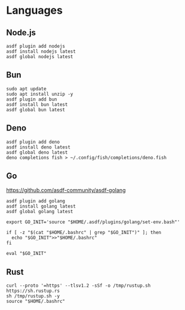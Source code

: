 # Languages

## Node.js

```shell:terminal
asdf plugin add nodejs
asdf install nodejs latest
asdf global nodejs latest
```

## Bun

```shell:terminal
sudo apt update
sudo apt install unzip -y
asdf plugin add bun
asdf install bun latest
asdf global bun latest
```

## Deno

```shell:terminal
asdf plugin add deno
asdf install deno latest
asdf global deno latest
deno completions fish > ~/.config/fish/completions/deno.fish
```

## Go

https://github.com/asdf-community/asdf-golang

```shell:terminal
asdf plugin add golang
asdf install golang latest
asdf global golang latest

export GO_INIT='source "$HOME/.asdf/plugins/golang/set-env.bash"'

if [ -z "$(cat "$HOME/.bashrc" | grep "$GO_INIT")" ]; then
  echo "$GO_INIT">>"$HOME/.bashrc"
fi

eval "$GO_INIT"
```

## Rust

```shell:terminal
curl --proto '=https' --tlsv1.2 -sSf -o /tmp/rustup.sh https://sh.rustup.rs
sh /tmp/rustup.sh -y
source "$HOME/.bashrc"
```
